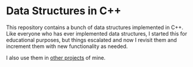 # Data Structures in C++
This repository contains a bunch of data structures implemented in C++. Like everyone who has ever implemented data structures, I started this for educational purposes, but things escalated and now I revisit them and increment them with new functionality as needed.

I also use them in [other projects](https://www.github.com/douglasrizzo/search) of mine.
